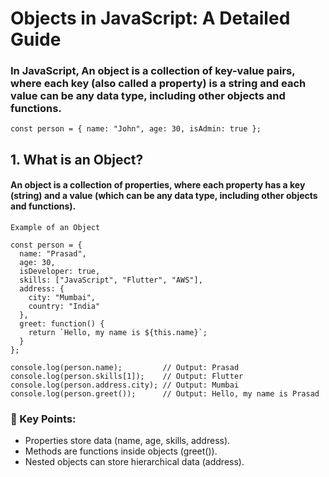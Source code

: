 # Objects in JavaScript: A Detailed Guide

### In JavaScript, An object is a collection of key-value pairs, where each key (also called a property) is a string and each value can be any data type, including other objects and functions. 
    const person = { name: "John", age: 30, isAdmin: true };

## 1. What is an Object?

#### An object is a collection of properties, where each property has a key (string) and a value (which can be any data type, including other objects and functions).
    Example of an Object
    
    const person = {
      name: "Prasad",
      age: 30,
      isDeveloper: true,
      skills: ["JavaScript", "Flutter", "AWS"],
      address: {
        city: "Mumbai",
        country: "India"
      },
      greet: function() {
        return `Hello, my name is ${this.name}`;
      }
    };
    
    console.log(person.name);         // Output: Prasad
    console.log(person.skills[1]);    // Output: Flutter
    console.log(person.address.city); // Output: Mumbai
    console.log(person.greet());      // Output: Hello, my name is Prasad

### 📌 Key Points:

+ Properties store data (name, age, skills, address).
+ Methods are functions inside objects (greet()).
+ Nested objects can store hierarchical data (address).
